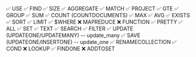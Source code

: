 ✅	USE
✅	FIND
✅	SIZE
✅	AGGREGATE
✅	MATCH
✅	PROJECT
✅	GTE
✅	GROUP
✅	SUM
✅	COUNT (COUNTDOCUMENTS)
✅	MAX
✅	AVG
✅	EXISTS
✅	SORT
✅	LIMIT
✅	$WHERE
❌	MAPREDUCE
❌	FUNCTION
✅	PRETTY
✅	ALL
✅	SET
✅	TEXT
✅	SEARCH
✅	FILTER
✅	UPDATE (UPDATEONE/UPDATEMANY) -- update_many
✅	SAVE (UPDATEONE/INSERTONE) -- update_one
✅	RENAMECOLLECTION
✅	COND
❌	LOOKUP
✅	FINDONE
❌	ADDTOSET
